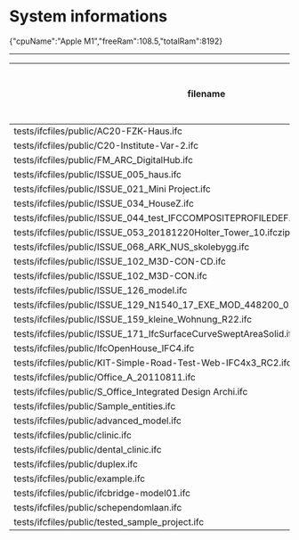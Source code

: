 # System informations 
 {"cpuName":"Apple M1","freeRam":108.5,"totalRam":8192}
 _________ 
| filename | Size (mb) | Time to open model (ms) | Time to execute all (ms) | Total ifc entities | Total meshes | Total geometries | total errors |
|-------|-------|-------|-------|-------|-------|-------|-------|
| tests/ifcfiles/public/AC20-FZK-Haus.ifc | 2.45 | 55 | 233 | 44249 | 83 | 103 | 0 |
 tests/ifcfiles/public/C20-Institute-Var-2.ifc | 10.43 | 110 | 640 | 147712 | 702 | 821 | 0 |
 tests/ifcfiles/public/FM_ARC_DigitalHub.ifc | 13.66 | 120 | 1430 | 266483 | 705 | 725 | 0 |
 tests/ifcfiles/public/ISSUE_005_haus.ifc | 2.41 | 63 | 1277 | 44249 | 83 | 103 | 0 |
 tests/ifcfiles/public/ISSUE_021_Mini Project.ifc | 3.2 | 67 | 939 | 49044 | 2636 | 3697 | 0 |
 tests/ifcfiles/public/ISSUE_034_HouseZ.ifc | 4.92 | 56 | 302 | 81806 | 228 | 239 | 0 |
 tests/ifcfiles/public/ISSUE_044_test_IFCCOMPOSITEPROFILEDEF.ifc | 0.03 | 1 | 1 | 435 | 7 | 11 | 0 |
 tests/ifcfiles/public/ISSUE_053_20181220Holter_Tower_10.ifczip | 29.38 | 1498 | 12218 | 2807815 | 60285 | 60847 | 0 |
 tests/ifcfiles/public/ISSUE_068_ARK_NUS_skolebygg.ifc | 54.65 | 626 | 4693 | 945194 | 4459 | 4542 | 0 |
 tests/ifcfiles/public/ISSUE_102_M3D-CON-CD.ifc | 26.11 | 335 | 3380 | 503608 | 1616 | 1635 | 0 |
 tests/ifcfiles/public/ISSUE_102_M3D-CON.ifc | 6.1 | 48 | 308 | 123282 | 138 | 143 | 0 |
 tests/ifcfiles/public/ISSUE_126_model.ifc | 4.32 | 145 | 130 | 88876 | 257 | 288 | 0 |
 tests/ifcfiles/public/ISSUE_129_N1540_17_EXE_MOD_448200_02_09_11SMC_IGC_V17.ifc | 11.67 | 96 | 773 | 202661 | 959 | 981 | 0 |
 tests/ifcfiles/public/ISSUE_159_kleine_Wohnung_R22.ifc | 9.73 | 135 | 897 | 189788 | 425 | 457 | 0 |
 tests/ifcfiles/public/ISSUE_171_IfcSurfaceCurveSweptAreaSolid.ifc | 0.24 | 3 | 34 | 4327 | 60 | 141 | 0 |
 tests/ifcfiles/public/IfcOpenHouse_IFC4.ifc | 0.11 | 128 | 13 | 2885 | 35 | 43 | 0 |
 tests/ifcfiles/public/KIT-Simple-Road-Test-Web-IFC4x3_RC2.ifc | 0.38 | 365 | 352 | 6500 | 66 | 119 | 0 |
 tests/ifcfiles/public/Office_A_20110811.ifc | 3.91 | 72 | 253 | 62930 | 803 | 810 | 0 |
 tests/ifcfiles/public/S_Office_Integrated Design Archi.ifc | 29.62 | 373 | 5884 | 551442 | 3418 | 3873 | 0 |
 tests/ifcfiles/public/Sample_entities.ifc | 0.03 | 1 | 0 | 466 | 2 | 10 | 0 |
 tests/ifcfiles/public/advanced_model.ifc | 33.67 | 334 | 2704 | 594374 | 6401 | 14120 | 0 |
 tests/ifcfiles/public/clinic.ifc | 12.4 | 103 | 1270 | 209259 | 2586 | 2626 | 0 |
 tests/ifcfiles/public/dental_clinic.ifc | 12.4 | 101 | 934 | 209259 | 2586 | 2626 | 0 |
 tests/ifcfiles/public/duplex.ifc | 2.27 | 18 | 74 | 38898 | 216 | 224 | 0 |
 tests/ifcfiles/public/example.ifc | 0.39 | 3 | 12 | 6487 | 115 | 119 | 0 |
 tests/ifcfiles/public/ifcbridge-model01.ifc | 14.47 | 132 | 288 | 296968 | 165 | 168 | 0 |
 tests/ifcfiles/public/schependomlaan.ifc | 47 | 480 | 809 | 714485 | 3569 | 3643 | 0 |
 tests/ifcfiles/public/tested_sample_project.ifc | 0.68 | 5 | 126 | 14119 | 93 | 98 | 0 |
